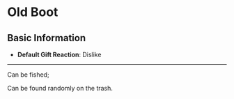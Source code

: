 # Old Boot

## Basic Information

- **Default Gift Reaction**: Dislike

---

Can be fished;

Can be found randomly on the trash.
